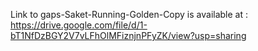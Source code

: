 Link to gaps-Saket-Running-Golden-Copy is available at : https://drive.google.com/file/d/1-bT1NfDzBGY2V7vLFhOlMFiznjnPFyZK/view?usp=sharing
